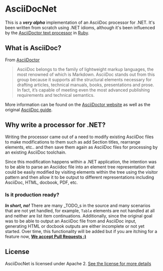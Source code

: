 # AsciiDocNet

This is a _**very alpha**_ implementation of an AsciiDoc processor for .NET. It's been written from scratch using .NET idioms, although it's been influenced by the [AsciiDoctor text processor](http://asciidoctor.org/) in [Ruby](https://github.com/asciidoctor/asciidoctor). 

## What is AsciiDoc?

From [AsciiDoctor](http://asciidoctor.org/docs/what-is-asciidoc/#what-is-asciidoc)

> AsciiDoc belongs to the family of lightweight markup languages, the most renowned of which is Markdown. AsciiDoc stands out from this group because it supports all the structural elements necessary for drafting articles, technical manuals, books, presentations and prose. In fact, it’s capable of meeting even the most advanced publishing requirements and technical semantics.

More information can be found on the [AsciiDoctor website](http://asciidoctor.org/) as well as the original [AsciiDoc guide](http://asciidoc.org/).

## Why write a processor for .NET?

Writing the processor came out of a need to modify existing AsciiDoc files to make modifications to them such as add Section titles, rearrange elements, etc.. and then save them again as AsciiDoc files for processing by an existing AsciiDoc toolchain. 

Since this modification happens within a .NET application, the intention was to be able to parse an Asciidoc file into an element tree representation that could be easily modified by visiting elements within the tree using the visitor pattern and then allow it to be output to different representations including AsciiDoc, HTML, docbook, PDF, etc.

### Is it production ready?

**_In short, no!_** There are many _TODO_s in the source and many scenarios that are not yet handled, for example, `Table` elements are not handled at all and neither are list item continuations. Additionally, since the original goal was to be able to output an AsciiDoc file from and AsciiDoc input, generating HTML or docbook outputs are either incomplete or not yet started. Over time, this functionality will be added but if you are itching for a feature now, [**We accept Pull Requests :)**](https://github.com/russcam/asciidocnet/pulls)

## License

AsciiDocNet is licensed under Apache 2. [See the license for more details](license.md)
